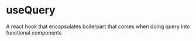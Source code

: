 # useQuery
A react hook that encapsulates boilerpart that comes when doing query into functional components 
